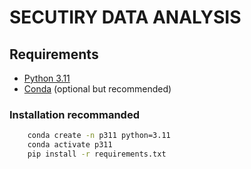 # SECUTIRY DATA ANALYSIS

## Requirements  
- [Python 3.11](https://www.python.org/downloads/release/python-31110/)
- [Conda](https://docs.anaconda.com/miniconda/) (optional but recommended)  

### Installation recommanded

```bash
    conda create -n p311 python=3.11
    conda activate p311
    pip install -r requirements.txt
```